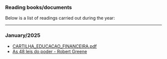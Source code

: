 ### Reading books/documents

Below is a list of readings carried out during the year:

___
### January/2025
* [CARTILHA_EDUCACAO_FINANCEIRA.pdf](https://github.com/guilhermeG23/personal_library/blob/main/2025/January/CARTILHA_EDUCACAO_FINANCEIRA.pdf)
* [As 48 leis do poder - Robert Greene](https://www.amazon.com.br/As-48-leis-do-poder/dp/6555320516/ref=sr_1_1?adgrpid=131281765674&dib=eyJ2IjoiMSJ9.blE065GKwk1kf7JFYCbCJLS7kolgdlHk4I7vAVrkA1PiHRyFLaPWmr8-QmxosCbDZgbJM_CMJIR1g3h5-O6uQkGp-9ANZg9qVodchBnIi1E_7Ub8Zzv4LU3TXYjgy9-9okOqBrhIXBy8vC86Xs11HLDwxM_cvfQlRnjbgQZt8aIJwJIpn4N8qhUnUbdwzrT5fZ1JqmmNMOUjlVP1rdxvaC-cz1_h55Rr-Hu4YCaLiCK2eXHX5SQSJ1f5bYjl9pE-o9kUXiovGX_JBFW_xwi6EArntwrvziXUiMroW8dRdJA6eGrlan2ih_fqKjhkJZJW_g6fIc6EaRJ7hsmorct1V2HNGyNLnUe1A28htoD3l1dt7bFD8WBcdo0291DrdCuUwKJo_32Ve78K6HKaLN7QkmnqybtUFqxs9uWuETek4Y2flBE9OiX4uoMdtauAT2em.4vjHZSNUT3ePhhrmuCukHThJQMGcJO7yjTGKif4it_k&dib_tag=se&hvadid=595853716522&hvdev=c&hvlocphy=9209794&hvnetw=g&hvqmt=e&hvrand=17940665973760596745&hvtargid=kwd-327113202222&hydadcr=20717_13349172&keywords=as+48+leis+do+poder&qid=1737545778&sr=8-1&ufe=app_do%3Aamzn1.fos.6d798eae-cadf-45de-946a-f477d47705b9)
